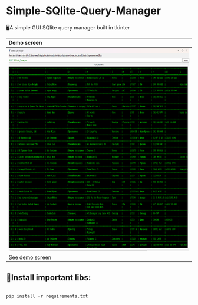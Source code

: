 # Simple-SQlite-Query-Manager
🖥️A simple GUI SQlite query manager built in tkinter

| Demo screen |
| :----------------|
| <img width="700" height="550" src=".github/bd_screen.png"> |
| <a href=".github/bd_screen.png">See demo screen</a> |

## 📃Install important libs:
##
    pip install -r requirements.txt
